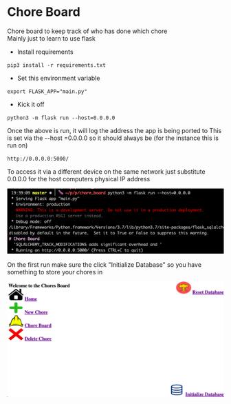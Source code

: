 # Chore Board
Chore board to keep track of who has done which chore <br>
Mainly just to learn to use flask

* Install requirements
```
pip3 install -r requirements.txt
```

* Set this environment variable
```
export FLASK_APP="main.py"
```

* Kick it off
```
python3 -m flask run --host=0.0.0.0
```

Once the above is run, it will log the address the app is being ported to
This is set via the --host =0.0.0.0 so it should always be (for the instance this is run on)
```
http://0.0.0.0:5000/
```

To access it via a different device on the same network just substitute 0.0.0.0 for the host computers physical IP address

![Image](https://github.com/Joelllllll/chore_board/blob/master/static/images/run_flask.png)

On the first run make sure the click "Initialize Database" so you have something to store your chores in


![Image](https://github.com/Joelllllll/chore_board/blob/master/static/images/sample.png)

 
